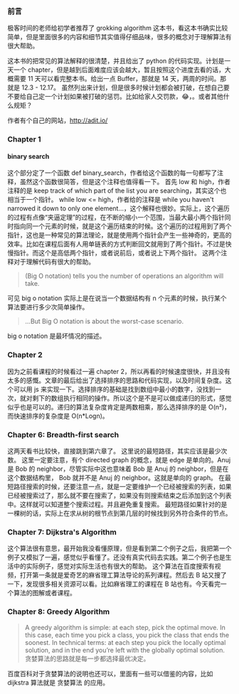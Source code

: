 ### 前言
极客时间的老师给初学者推荐了 grokking algorithm 这本书，看这本书确实比较简单，但是里面很多的内容和细节其实值得仔细品味，很多的概念对于理解算法有很大帮助。

这本书的把常见的算法解释的很清楚，并且给出了 python 的代码实现。计划是一天一个 chapter，但是越到后面难度应该会越大，暂且按照这个进度去看的话，大概需要 11 天可以看完整本书。给出一点 Buffer，那就是 14 天，两周的时间。那就是 12.3 - 12.17。
虽然列出来计划，但是很多时候计划都会被打破，在想自己要不要给自己定一个计划如果被打破的惩罚。比如给家人交罚款，😂，。或者其他什么规矩？

作者有个自己的网站，http://adit.io/

### Chapter 1
#### binary search
这个部分定了一个函数 def binary_search，作者给这个函数的每一句都写了注释，虽然这个函数很简答，但是这个注释也值得看一下。
首先 low 和 high，作者注释的是 keep track of which part of the list you are searching，其实这个也相当于一个指针。
while low <= high，作者给的注释是 while you haven't narrowed it down to only one
element...，这个解释也很妙。实际上，这个遍历的过程有点像“夹逼定理”的过程，在不断的缩小一个范围，当最大最小两个指针同时指向同一个元素的时候，就是这个遍历结束的时候。这个遍历的过程用到了两个指针，这也是一种常见的算法理论，就是使用两个指针会产生一些神奇的，更高的效率。比如在课程后面有人用单链表的方式判断回文就用到了两个指针。不过是快慢指针。而这个是高低两个指针，或者说前后，或者说上下两个指针。
这两个注释对于理解代码有很大的帮助。

> (Big O notation) tells you the number of operations an algorithm will take.

可见 big o notation 实际上是在说当一个数据结构有 n 个元素的时候，执行某个算法要进行多少次简单操作。

> ...But Big O notation is about the worst-case scenario.

big o notation 是最坏情况的描述。

### Chapter 2
因为之前看课程的时候看过一遍 chapter 2，所以再看的时候速度很快，并且没有太多的感慨。文章的最后给出了选择排序的思路和代码实现，以及时间复杂度。这个可以用 js 来实现一下。选择排序的基础是找到数组中最小的数字，没找到一次，就对剩下的数组执行相同的操作。所以这个是不是可以做成递归的形式，感觉似乎也是可以的。递归的算法复杂度肯定是两数相乘，那么选择排序的是 O(n²)，而快速排序的复杂度是
O(n*Logn)。

### Chapter 6: Breadth-first search
这两天看书比较快，直接跳到第六章了。
这里说的最短路径，其实应该是最少次数。
这里一定要注意，有个 directed graph 的概念，就是 edge 是单向的。Anuj 是 Bob 的 neighbor，尽管实际中这也意味着 Bob 是 Anuj 的 neighbor，但是在这个数据结构里， Bob 就并不是 Anuj 的 neighbor。这就是单向的 graph。
在最短路径搜索的时候，还要注意一点，就是一定要维护一个已经被搜索的列表，如果已经被搜索过了，那么就不要在搜索了，如果没有则搜索结束之后添加到这个列表中。这样就可以知道整个搜索过程。并且避免重复搜索。
最短路径如果针对的是一棵树的话，实际上在求从树的根节点到第几层的时候找到另外符合条件的节点。
### Chapter 7: Dijkstra's Algorithm
这个算法很有意思，最开始我没看懂原理，但是看到第二个例子之后，我把第一个例子又模拟了一遍，感觉似乎看懂了。还没有真实代码去实践。第二个例子也是生活中的实际例子，感觉对实际生活也有很大的帮助。
这个算法在百度搜索有视频，打开第一条就是爱奇艺的麻省理工算法导论的系列课程。然后去 B 站又搜了一下，发现很多相关资源可以看。比如麻省理工的课程在 B 站也有。今天看完一个算法的图解或者课程。

### Chapter 8: Greedy Algorithm
> A greedy algorithm is simple: at each step, pick the optimal move. In this case, each time you pick a class, you pick the class that ends the soonest. In technical terms: at each step you pick the locally optimal solution, and in the end you’re left with the globally optimal solution.
贪婪算法的思路就是每一步都选择最优决定。

百度百科对于贪婪算法的说明也还可以，里面有一些可以借鉴的内容，比如 dijkstra 算法就是 贪婪算法 的应用。
